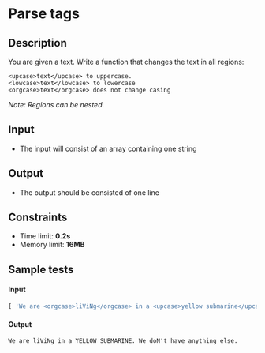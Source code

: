 ﻿# Parse tags

## Description
You are given a text. Write a function that changes the text in all regions:

```
<upcase>text</upcase> to uppercase.
<lowcase>text</lowcase> to lowercase
<orgcase>text</orgcase> does not change casing
```

_Note: Regions can be nested._

## Input
- The input will consist of an array containing one string

## Output
- The output should be consisted of one line

## Constraints
- Time limit: **0.2s**
- Memory limit: **16MB**

## Sample tests

#### Input
```js
[ 'We are <orgcase>liViNg</orgcase> in a <upcase>yellow submarine</upcase>. We <orgcase>doN\'t</orgcase> have <lowcase>anything</lowcase> else.' ]
```

#### Output
```
We are liViNg in a YELLOW SUBMARINE. We doN't have anything else.
```

